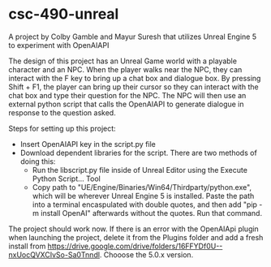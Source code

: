 # csc-490-unreal
A project by Colby Gamble and Mayur Suresh that utilizes Unreal Engine 5 to experiment with OpenAIAPI

The design of this project has an Unreal Game world with a playable character and an NPC. When the player walks near the NPC, they can interact with the F key to bring up a chat box and dialogue box. By pressing Shift + F1, the player can bring up their cursor so they can interact with the chat box and type their question for the NPC. The NPC will then use an external python script that calls the OpenAIAPI to generate dialogue in response to the question asked.

Steps for setting up this project:
 - Insert OpenAIAPI key in the script.py file
 - Download dependent libraries for the script. There are two methods of doing this:
	- Run the libscript.py file inside of Unreal Editor using the Execute Python Script... Tool
	- Copy path to "UE/Engine/Binaries/Win64/Thirdparty/python.exe", which will be wherever Unreal Engine 5 is installed. Paste the path into a terminal encaspulated with double quotes, and then add "pip -m install OpenAI" afterwards without the quotes. Run that command.

The project should work now. If there is an error with the OpenAIApi plugin when launching the project, delete it from the Plugins folder and add a fresh install from https://drive.google.com/drive/folders/16FFYDf0U--nxUocQVXCIvSo-Sa0Tnndl. Chooose the 5.0.x version.